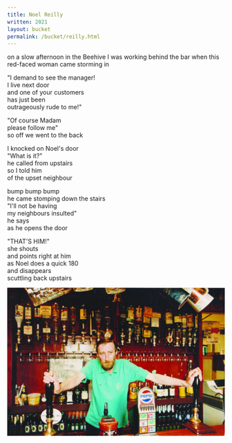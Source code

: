 ```yaml
---
title: Noel Reilly
written: 2021
layout: bucket
permalink: /bucket/reilly.html
---
```


<div class="poem">
on a slow afternoon in the Beehive  
I was working behind the bar  
when this red-faced woman  
came storming in  


"I demand to see the manager!  
I live next door  
and one of your customers  
has just been  
outrageously rude to me!"


"Of course Madam  
please follow me"  
so off we went to the back


I knocked on Noel's door  
"What is it?"  
he called from upstairs  
so I told him  
of the upset neighbour


bump bump bump  
he came stomping down the stairs  
"I'll not be having  
my neighbours insulted"  
he says  
as he opens the door


"THAT'S HIM!"  
she shouts  
and points right at him  
as Noel does a quick 180  
and disappears  
scuttling back upstairs
</div>

![Noel Reilly](/assets/images/bucket/noel-reilly.jpg "Noel Reilly")
